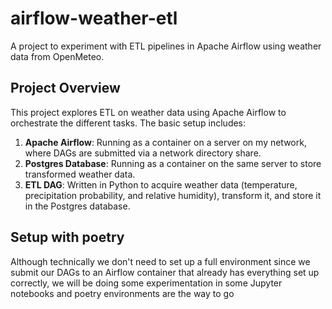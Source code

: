 # airflow-weather-etl

A project to experiment with ETL pipelines in Apache Airflow using weather data from OpenMeteo.

## Project Overview

This project explores ETL on weather data using Apache Airflow to orchestrate the different tasks. The basic setup includes:

1. **Apache Airflow**: Running as a container on a server on my network, where DAGs are submitted via a network directory share.
2. **Postgres Database**: Running as a container on the same server to store transformed weather data.
3. **ETL DAG**: Written in Python to acquire weather data (temperature, precipitation probability, and relative humidity), transform it, and store it in the Postgres database.

## Setup with poetry

Although technically we don't need to set up a full environment since we submit our DAGs to an Airflow container that already has everything set up correctly, we will be doing some experimentation in some Jupyter notebooks and poetry environments are the way to go
